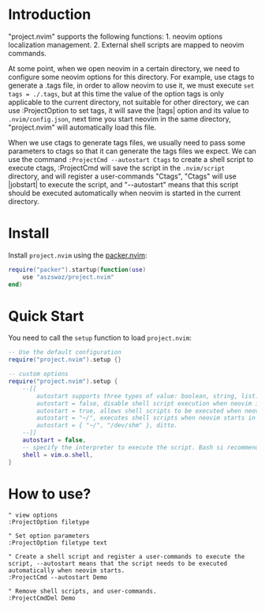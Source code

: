# Introduction

"project.nvim" supports the following functions:
    1. neovim options localization management.
    2. External shell scripts are mapped to neovim commands.

At some point, when we open neovim in a certain directory, we need to
configure some neovim options for this directory. For example, use ctags to
generate a .tags file, in order to allow neovim to use it, we must execute
`set tags = ./.tags`, but at this time the value of the option tags is
only applicable to the current directory, not suitable for other directory,
we can use :ProjectOption to set tags, it will save the |tags| option and
its value to `.nvim/config.json`, next time you start neovim in the same
directory, "project.nvim" will automatically load this file.

When we use ctags to generate tags files, we usually need to pass some
parameters to ctags so that it can generate the tags files we expect.
We can use the command `:ProjectCmd --autostart Ctags` to create a shell
script to execute ctags, :ProjectCmd will save the script in the
`.nvim/script` directory, and will register a user-commands "Ctags",
"Ctags" will use |jobstart| to execute the script, and "--autostart" means
that this script should be executed automatically when neovim is started in
the current directory.

# Install

Install `project.nvim` using the [packer.nvim](https://github.com/wbthomason/packer.nvim):

```lua
require("packer").startup(function(use)
    use "aszswaz/project.nvim"
end)
```

# Quick Start

You need to call the `setup` function to load `project.nvim`:

```lua
-- Use the default configuration
require("project.nvim").setup {}

-- custom options
require("project.nvim").setup {
    --[[
        autostart supports three types of value: boolean, string, list.
        autostart = false, disable shell script execution when neovim is started.
        autostart = true, allows shell scripts to be executed when neovim starts.
        autostart = "~/", executes shell scripts when neovim starts in the specified directory and subdirectories.
        autostart = { "~/", "/dev/shm" }, ditto.
    --]]
    autostart = false,
    -- specify the interpreter to execute the script. Bash si recommended.
    shell = vim.o.shell,
}
```

# How to use?

```vimscript
" view options
:ProjectOption filetype

" Set option parameters
:ProjectOption filetype text

" Create a shell script and register a user-commands to execute the script, --autostart means that the script needs to be executed automatically when neovim starts.
:ProjectCmd --autostart Demo

" Remove shell scripts, and user-commands.
:ProjectCmdDel Demo
```
